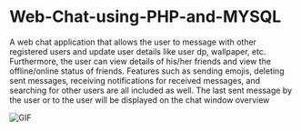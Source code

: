 # Web-Chat-using-PHP-and-MYSQL
A web chat application that allows the user to message with other registered users and update user details like user dp, wallpaper, etc. Furthermore, the user can view details of his/her friends and view the offline/online status of friends. Features such as sending emojis, deleting sent messages, receiving notifications for received messages, and searching for other users are all included as well. The last sent message by the user or to the user will be displayed on the chat window overview

![GIF](https://user-images.githubusercontent.com/60843507/123463247-eb423800-d608-11eb-8130-31e93ddb7161.gif)
